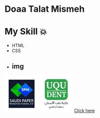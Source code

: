 # Doaa Talat Mismeh
# My Skill 💥
- HTML
- CSS
- ## img
![](img/img1.webp)
![](img/img3.webp)
[Click here](https://doaatalat.github.io/task/)
